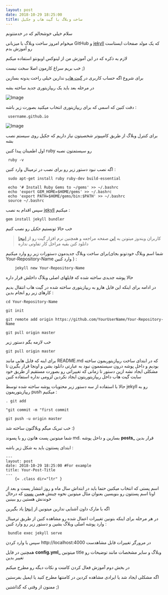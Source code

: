 ```yaml
---
layout: post
date: 2018-10-29 18:25:00
title: ساخت وبلاگ با گیت هاب و جکیل
---
```

سلام خیلی خوشحالم که در خدمتتونم 

میخوام امروز ساخت وبلاگ با میزبانی GitHub و [jekyll](https://jekyllrb.com) که یک مولد صفحات ایستاست رو آموزش بدم

لازم به ذکره که در این آموزش من از لینوکس اوبونتو استفاده میکنم

خب بریم سراغ کارمون اصلا سخت نیست ;)

 برای شروع اگه حساب کاربری در [گیت هاب](https://github.com/join) ندارین خیلی راحت یدونه بسازین

 در مرحله بعد باید یک ریپازیتوری جدید ساخته بشه

![Image](http://xup.ir/images/19672104475964310783.jpg) 

دقت کنین که اسمی که برای ریپازیتوری انتخاب میکنید بصورت زیر باشه :

	 username.github.io


![Image](http://xup.ir/images/08656051274779669956.jpg) 

 برای کنترل وبلاگ از طریق کامپیوتر شخصیتون نیاز داریم که جکیل روی سیستم نصب بشه

اول اطمینان پیدا کنین ruby رو سیستمتون نصبه

	 ruby -v

 اگه نصب نبود دستور زیر رو برای نصب در ترمینال وارد کنین :

	 sudo apt-get install ruby ruby-dev build-essential

	 echo '# Install Ruby Gems to ~/gems' >> ~/.bashrc
	 echo 'export GEM_HOME=$HOME/gems' >> ~/.bashrc 
	 echo 'export PATH=$HOME/gems/bin:$PATH' >> ~/.bashrc 
	 source ~/.bashrc

سپس اقدام به نصب [jekyll]( https://jekyllrb.com/docs/installation/ ) میکنیم :

	gem install jekyll bundler

خب حالا تونستیم *جکیل* رو نصب کنیم 


> کاربران ویندوز میتونن به [این](https://jekyllrb.com/docs/installation/windows/) صفحه مراجعه و همچنین نرم افزار گیت رو از [اینجا](https://git-scm.com/downloads) دانلود کنن بقیه مراحل کار تفاوتی نداره


 برای ساخت وبلاگ جدیدمون دستورات زیر رو وارد میکنیم(شما اسم وبلاگ خودتونو بجای Your-Repository-Name وارد کنین ) :

		jekyll new Your-Repository-Name

حالا پوشه جدیدی ساخته شده که فایلهای اصلی وبلاگ داخلش قرار داره

 در ادامه برای اینکه این فایل هارو به ریپازیتوری ساخته شده در گیت هاب انتقال بدیم کارهای زیر رو انجام بدین :

	cd Your-Repository-Name

	git init

	git remote add origin https://github.com/YourUserName/Your-Repository-Name

	git pull origin master


خب لازمه بگم دستور زیر 

	git pull origin master
	
		
برای اینه که فایل هایی مانند README.md که در ابتدای ساخت ریپازیتوریمون ساخته بودیم و داخل پوشه درون سیستممون نبود به عبارتی دانلود بشن و اونجا قرار بگیرن تا مشکلی ایجاد نشه
ازین دستور تا زمانی که تغییراتی رو بصورت مستقیم از طریق خود سایت گیت هاب  داخل ریپازیتوریتون ایجاد نکردین لزومی نداره استفاده کنین

حالا با استفاده از سه دستور زیر محتویات پوشه ساخته شده توسط jekyll رو به ریپازیتوریمون push میکنیم :

	. git add

	"git commit -m "first commit

	git push -u origin master

خب تبریک میگم وبلاگتون ساخته شد :)

شما میتونین پست هاتون رو با پسوند md. بسازین و داخل پوشه **posts_** قرار بدین

ابتدای پستتون باید به شکل زیر باشه :

	---
	layout: post
	date: 2018-10-29 18:25:00 #For example
	title: Your-Post-Title
	---
        {= .class dir="ltr" }

اسم پستی که انتخاب میکنین حتما باید در ابتداش سال ماه و روز انتشار پست و بعد از اونا اسم پستتون رو بنویسین
بعنوان مثال میتونین نحوه چینش همین [پست](https://github.com/BiEffect/bieffect.github.io/blob/master/_posts/2018-10-29-build-blog-jekyll-github-pages.md) که درحال خوندنش هستین رو ببینین

اگه با مارک داون آشنایی ندارین میتونین از [اینجا]( https://virgool.io/@kiavash/markmoredown-iv2wl1gxicmu ) یاد بگیرین

در هر مرحله برای اینکه بتونین تغییرات اعمال شده رو مشاهده کنین از طریق ترمینال وارد پوشه اصلی وبلاگ بشین و دستور زیر رو وارد کنین :

	 bundle exec jekyll serve
	 
سپس با وارد کردن http://localhost:4000 در مرورگر تغییرات قابل مشاهدست

همچنین در فایل **config.yml_** میتونین title وبلاگ و سایر مشخصات مانند توضیحات رو تغییر بدین

در بخش دوم آموزش فعال کردن کامنت و نکات دیگه رو مطرح میکنم 

اگه مشکلی ایجاد شد یا ایرادی مشاهده کردین در کامنتها مطرح کنید یا ایمیل بفرستین

ممنون از وقتی که گذاشتین ;)

